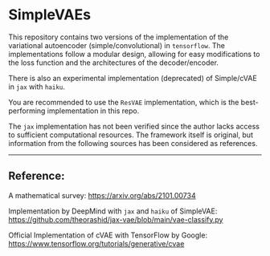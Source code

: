 # SimpleVAEs

This repository contains two versions of the implementation of the variational autoencoder (simple/convolutional) in `tensorflow`. The implementations follow a modular design, allowing for easy modifications to the loss function and the architectures of the decoder/encoder. 

There is also an experimental implementation (deprecated) of Simple/cVAE in `jax` with `haiku`. 

You are recommended to use the `ResVAE` implementation, which is the best-performing implementation in this repo.

The `jax` implementation has not been verified since the author lacks access to sufficient computational resources. The framework itself is original, but information from the following sources has been considered as references.

--- 

## Reference:

A mathematical survey: https://arxiv.org/abs/2101.00734

Implementation by DeepMind with `jax` and `haiku` of SimpleVAE: https://github.com/theorashid/jax-vae/blob/main/vae-classify.py

Official Implementation of cVAE with TensorFlow by Google: https://www.tensorflow.org/tutorials/generative/cvae
